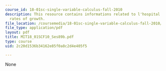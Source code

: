 ```yaml
---
course_id: 18-01sc-single-variable-calculus-fall-2010
description: This resource contains informations related to l'hospital's rule and
  rates of growth.
file_location: /coursemedia/18-01sc-single-variable-calculus-fall-2010/2c20d1536b34162e85f0a8c2d4e405f5_MIT18_01SCF10_Ses89b.pdf
file_type: application/pdf
layout: pdf
title: MIT18_01SCF10_Ses89b.pdf
type: course
uid: 2c20d1536b34162e85f0a8c2d4e405f5

---
```

None